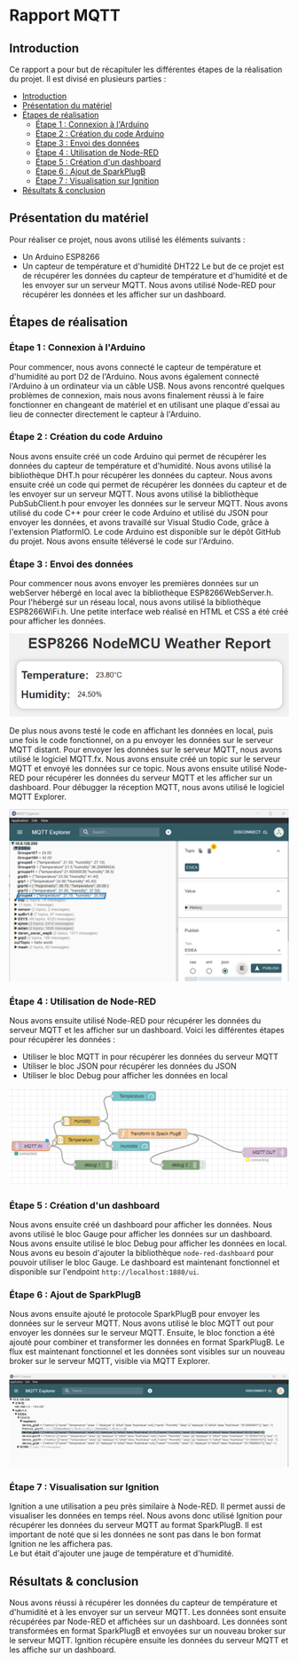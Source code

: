 # Rapport MQTT

## Introduction

Ce rapport a pour but de récapituler les différentes étapes de la réalisation du projet. Il est divisé en plusieurs parties :

- [Introduction](#introduction)
- [Présentation du matériel](#présentation-du-matériel)
- [Étapes de réalisation](#étapes-de-réalisation)
    - [Étape 1 : Connexion à l'Arduino](#étape-1--connexion-à-larduino)
    - [Étape 2 : Création du code Arduino](#étape-2--création-du-code-arduino)
    - [Étape 3 : Envoi des données](#étape-3--envoi-des-données)
    - [Étape 4 : Utilisation de Node-RED](#étape-4--utilisation-de-node-red)
    - [Étape 5 : Création d'un dashboard](#étape-5--création-dun-dashboard)
    - [Étape 6 : Ajout de SparkPlugB](#étape-6--ajout-de-sparkplugb)
    - [Étape 7 : Visualisation sur Ignition](#étape-7--visualisation-sur-ignition)
- [Résultats & conclusion](#résultats--conclusion)

## Présentation du matériel

Pour réaliser ce projet, nous avons utilisé les éléments suivants :
- Un Arduino ESP8266
- Un capteur de température et d'humidité DHT22
Le but de ce projet est de récupérer les données du capteur de température et d'humidité et de les envoyer sur un serveur MQTT. Nous avons utilisé Node-RED pour récupérer les données et les afficher sur un dashboard.

## Étapes de réalisation

### Étape 1 : Connexion à l'Arduino

Pour commencer, nous avons connecté le capteur de température et d'humidité au port D2 de l'Arduino. Nous avons également connecté l'Arduino à un ordinateur via un câble USB. Nous avons rencontré quelques problèmes de connexion, mais nous avons finalement réussi à le faire fonctionner en changeant de matériel et en utilisant une plaque d'essai au lieu de connecter directement le capteur à l'Arduino.

### Étape 2 : Création du code Arduino

Nous avons ensuite créé un code Arduino qui permet de récupérer les données du capteur de température et d'humidité. Nous avons utilisé la bibliothèque DHT.h pour récupérer les données du capteur. Nous avons ensuite créé un code qui permet de récupérer les données du capteur et de les envoyer sur un serveur MQTT. Nous avons utilisé la bibliothèque PubSubClient.h pour envoyer les données sur le serveur MQTT.
Nous avons utilisé du code C++ pour créer le code Arduino et utilisé du JSON pour envoyer les données, et avons travaillé sur Visual Studio Code, grâce à l'extension PlatformIO.
Le code Arduino est disponible sur le dépôt GitHub du projet. Nous avons ensuite téléversé le code sur l'Arduino.

### Étape 3 : Envoi des données

Pour commencer nous avons envoyer les premières données sur un webServer hébergé en local avec la bibliothèque ESP8266WebServer.h. Pour l'hébergé sur un réseau local, nous avons utilisé la bibliothèque ESP8266WiFi.h.
Une petite interface web réalisé en HTML et CSS a été créé pour afficher les données.

![Web Server Interface](images/web_server_interface.png)

De plus nous avons testé le code en affichant les données en local, puis une fois le code fonctionnel, on a pu envoyer les données sur le serveur MQTT distant.
Pour envoyer les données sur le serveur MQTT, nous avons utilisé le logiciel MQTT.fx. Nous avons ensuite créé un topic sur le serveur MQTT et envoyé les données sur ce topic. Nous avons ensuite utilisé Node-RED pour récupérer les données du serveur MQTT et les afficher sur un dashboard.
Pour débugger la réception MQTT, nous avons utilisé le logiciel MQTT Explorer.

![MQTT Explorer](images/MQTT_Explorer_1.png)

### Étape 4 : Utilisation de Node-RED

Nous avons ensuite utilisé Node-RED pour récupérer les données du serveur MQTT et les afficher sur un dashboard. Voici les différentes étapes pour récupérer les données :
- Utiliser le bloc MQTT in pour récupérer les données du serveur MQTT
- Utiliser le bloc JSON pour récupérer les données du JSON
- Utiliser le bloc Debug pour afficher les données en local

![Flux Node-RED](images/Flux.png)

### Étape 5 : Création d'un dashboard

Nous avons ensuite créé un dashboard pour afficher les données. Nous avons utilisé le bloc Gauge pour afficher les données sur un dashboard. Nous avons ensuite utilisé le bloc Debug pour afficher les données en local.
Nous avons eu besoin d'ajouter la bibliothèque `node-red-dashboard` pour pouvoir utiliser le bloc Gauge. Le dashboard est maintenant fonctionnel et disponible sur l'endpoint `http://localhost:1880/ui`.

### Étape 6 : Ajout de SparkPlugB

Nous avons ensuite ajouté le protocole SparkPlugB pour envoyer les données sur le serveur MQTT. Nous avons utilisé le bloc MQTT out pour envoyer les données sur le serveur MQTT. Ensuite, le bloc fonction a été ajouté pour combiner et transformer les données en format SparkPlugB.
Le flux est maintenant fonctionnel et les données sont visibles sur un nouveau broker sur le serveur MQTT, visible via MQTT Explorer.

![MQTT Explorer](images/MQTT_Explorer_2.png)

### Étape 7 : Visualisation sur Ignition

Ignition a une utilisation a peu près similaire à Node-RED. Il permet aussi de visualiser les données en temps réel. Nous avons donc utilisé Ignition pour récupérer les données du serveur MQTT au format SparkPlugB. Il est important de noté que si les données ne sont pas dans le bon format Ignition ne les affichera pas.  
Le but était d'ajouter une jauge de température et d'humidité.

## Résultats & conclusion

Nous avons réussi à récupérer les données du capteur de température et d'humidité et à les envoyer sur un serveur MQTT. Les données sont ensuite récupérées par Node-RED et affichées sur un dashboard. Les données sont transformées en format SparkPlugB et envoyées sur un nouveau broker sur le serveur MQTT. Ignition récupère ensuite les données du serveur MQTT et les affiche sur un dashboard.
